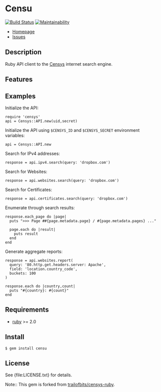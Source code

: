 # Censu

[![Build Status](https://travis-ci.org/ninoseki/censu.svg?branch=master)](https://travis-ci.org/ninoseki/censu)
[![Maintainability](https://api.codeclimate.com/v1/badges/39e77d63ce6a7d89b4dc/maintainability)](https://codeclimate.com/github/ninoseki/censu/maintainability)

* [Homepage](https://github.com/ninoseki/censu)
* [Issues](https://github.com/ninoseki/censu/issues)

## Description

Ruby API client to the [Censys] internet search engine.

## Features

## Examples

Initialize the API:

    require 'censys'
    api = Censys::API.new(uid,secret)

Initialize the API using `$CENSYS_ID` and `$CENSYS_SECRET` environment
variables:

    api = Censys::API.new

Search for IPv4 addresses:

    response = api.ipv4.search(query: 'dropbox.com')

Search for Websites:

    response = api.websites.search(query: 'dropbox.com')

Search for Certificates:

    response = api.certificates.search(query: 'dropbox.com')

Enumerate through search results:

    response.each_page do |page|
      puts ">>> Page ##{page.metadata.page} / #{page.metadata.pages} ..."

      page.each do |result|
        puts result
      end
    end

Generate aggregate reports:

    response = api.websites.report(
      query: '80.http.get.headers.server: Apache',
      field: 'location.country_code',
      buckets: 100
    )

    response.each do |country,count|
      puts "#{country}: #{count}"
    end

## Requirements

* [ruby] >= 2.0

## Install

    $ gem install censu

## License

See {file:LICENSE.txt} for details.

Note:: This gem is forked from [trailofbits/censys-ruby](https://github.com/trailofbits/censys-ruby).

[ruby]: http://www.ruby-lang.org/
[Censys]: https://censys.io/
